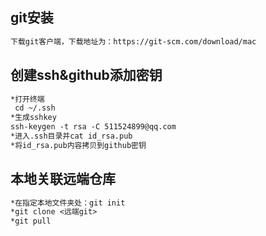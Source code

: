##  git安装
```txt
下载git客户端，下载地址为：https://git-scm.com/download/mac
```
##  创建ssh&github添加密钥
```txt
*打开终端
 cd ~/.ssh
*生成sshkey
ssh-keygen -t rsa -C 511524899@qq.com
*进入.ssh目录并cat id_rsa.pub
*将id_rsa.pub内容拷贝到github密钥
```
##  本地关联远端仓库
```txt
*在指定本地文件夹处：git init
*git clone <远端git>
*git pull
```
